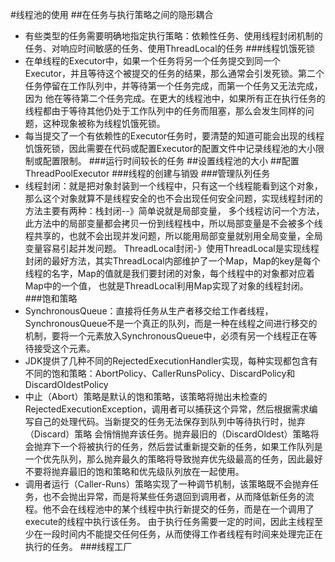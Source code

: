 #线程池的使用
##在任务与执行策略之间的隐形耦合
- 有些类型的任务需要明确地指定执行策略：依赖性任务、使用线程封闭机制的任务、对响应时间敏感的任务、使用ThreadLocal的任务
###线程饥饿死锁
- 在单线程的Executor中，如果一个任务将另一个任务提交到同一个Executor，并且等待这个被提交的任务的结果，那么通常会引发死锁。第二个任务停留在工作队列中，并等待第一个任务完成，而第一个任务又无法完成，因为
他在等待第二个任务完成。在更大的线程池中，如果所有正在执行任务的线程都由于等待其他仍处于工作队列中的任务而阻塞，那么会发生同样的问题，这种现象被称为线程饥饿死锁。
- 每当提交了一个有依赖性的Executor任务时，要清楚的知道可能会出现的线程饥饿死锁，因此需要在代码或配置Executor的配置文件中记录线程池的大小限制或配置限制。
###运行时间较长的任务
##设置线程池的大小
##配置ThreadPoolExecutor
###线程的创建与销毁
###管理队列任务
- 线程封闭：就是把对象封装到一个线程中，只有这一个线程能看到这个对象，那么这个对象就算不是线程安全的也不会出现任何安全问题，实现线程封闭的方法主要有两种：栈封闭--》简单说就是局部变量，
多个线程访问一个方法，此方法中的局部变量都会拷贝一份到线程栈中，所以局部变量是不会被多个线程共享的，也就不会出现并发问题，所以能用局部变量就别用全局变量，全局变量容易引起并发问题。
ThreadLocal封闭-》使用ThreadLocal是实现线程封闭的最好方法，其实ThreadLocal内部维护了一个Map，Map的key是每个线程的名字，Map的值就是我们要封闭的对象，每个线程中的对象都对应着Map中的一个值，
也就是ThreadLocal利用Map实现了对象的线程封闭。
###饱和策略
- SynchronousQueue：直接将任务从生产者移交给工作者线程，SynchronousQueue不是一个真正的队列，而是一种在线程之间进行移交的机制，要将一个元素放入SynchronousQueue中，必须有另一个线程正在等待接受这个元素。
- JDK提供了几种不同的RejectedExecutionHandler实现，每种实现都包含有不同的饱和策略：AbortPolicy、CallerRunsPolicy、DiscardPolicy和DiscardOldestPolicy
- 中止（Abort）策略是默认的饱和策略，该策略将抛出未检查的RejectedExecutionException，调用者可以捕获这个异常，然后根据需求编写自己的处理代码。当新提交的任务无法保存到队列中等待执行时，抛弃（Discard）策略
会悄悄抛弃该任务。抛弃最旧的（DiscardOldest）策略将会抛弃下一个将被执行的任务，然后尝试重新提交新的任务，如果工作队列是一个优先队列，那么抛弃最久的策略将导致抛弃优先级最高的任务，因此最好不要将抛弃最旧的饱和策略和优先级队列放在一起使用。
- 调用者运行（Caller-Runs）策略实现了一种调节机制，该策略既不会抛弃任务，也不会抛出异常，而是将某些任务退回到调用者，从而降低新任务的流程。他不会在线程池中的某个线程中执行新提交的任务，而是在一个调用了execute的线程中执行该任务。
由于执行任务需要一定的时间，因此主线程至少在一段时间内不能提交任何任务，从而使得工作者线程有时间来处理完正在执行的任务。
###线程工厂